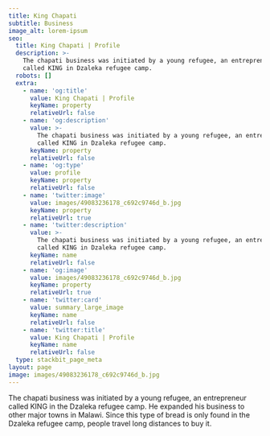 ```yaml
---
title: King Chapati
subtitle: Business
image_alt: lorem-ipsum
seo:
  title: King Chapati | Profile
  description: >-
    The chapati business was initiated by a young refugee, an entrepreneur
    called KING in Dzaleka refugee camp.
  robots: []
  extra:
    - name: 'og:title'
      value: King Chapati | Profile
      keyName: property
      relativeUrl: false
    - name: 'og:description'
      value: >-
        The chapati business was initiated by a young refugee, an entrepreneur
        called KING in Dzaleka refugee camp.
      keyName: property
      relativeUrl: false
    - name: 'og:type'
      value: profile
      keyName: property
      relativeUrl: false
    - name: 'twitter:image'
      value: images/49083236178_c692c9746d_b.jpg
      keyName: property
      relativeUrl: true
    - name: 'twitter:description'
      value: >-
        The chapati business was initiated by a young refugee, an entrepreneur
        called KING in Dzaleka refugee camp.
      keyName: name
      relativeUrl: false
    - name: 'og:image'
      value: images/49083236178_c692c9746d_b.jpg
      keyName: property
      relativeUrl: true
    - name: 'twitter:card'
      value: summary_large_image
      keyName: name
      relativeUrl: false
    - name: 'twitter:title'
      value: King Chapati | Profile
      keyName: name
      relativeUrl: false
  type: stackbit_page_meta
layout: page
image: images/49083236178_c692c9746d_b.jpg
---
```

The chapati business was initiated by a young refugee, an entrepreneur called KING in the Dzaleka refugee camp. He expanded his business to other major towns in Malawi. Since this type of bread is only found in the Dzaleka refugee camp, people travel long distances to buy it.




